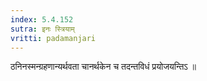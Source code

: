 ```yaml
---
index: 5.4.152
sutra: इनः स्त्रियाम्
vritti: padamanjari
---
```


 ठनिनस्मन्ग्रहणान्यर्थवता चानर्थकेन च तदन्तविधं प्रयोजयन्तिऽ ॥